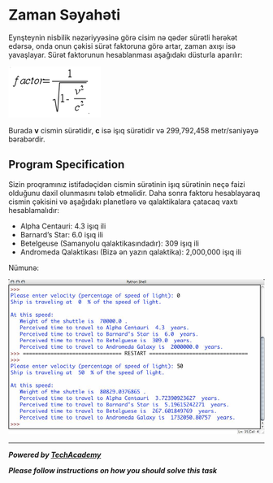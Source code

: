# Zaman Səyahəti

Eynşteynin nisbilik nəzəriyyəsinə görə cisim nə qədər sürətli hərəkət edərsə, onda onun çəkisi sürət faktoruna görə artar, zaman axışı isə yavaşlayar. Sürət faktorunun hesablanması aşağıdakı düsturla aparılır:

![Formula of factor](./images/formula.png)

Burada **v** cismin sürətidir, **c** isə işıq sürətidir və 299,792,458 metr/saniyəyə bərabərdir.

## Program Specification

Sizin proqramınız istifadəçidən cismin sürətinin işıq sürətinin neçə faizi olduğunu daxil olunmasını tələb etməlidir. Daha sonra faktoru hesablayaraq cismin çəkisini və aşağıdakı planetlərə və qalaktikalara çatacaq vaxtı hesablamalıdır:

* Alpha Centauri: 4.3 işıq ili
* Barnard’s Star: 6.0 işıq ili
* Betelgeuse (Samanyolu qalaktikasındadır): 309 işıq ili
* Andromeda Qalaktikası (Bizə ən yazın qalaktika): 2,000,000 işıq ili

Nümunə:

![](./images/example.jpg)

---

***Powered by [TechAcademy](https://techacademy.az)***


***Please follow instructions on how you should solve this task***

